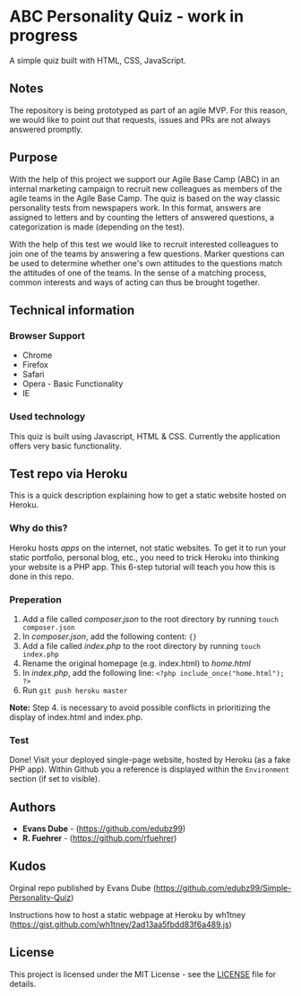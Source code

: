 # ABC Personality Quiz - work in progress

A simple quiz built with HTML, CSS, JavaScript.

## Notes

The repository is being prototyped as part of an agile MVP. For this reason, we would like to point out that requests, issues and PRs are not always answered promptly.

## Purpose

With the help of this project we support our Agile Base Camp (ABC) in an internal marketing campaign to recruit new colleagues as members of the agile teams in the Agile Base Camp. The quiz is based on the way classic personality tests from newspapers work. In this format, answers are assigned to letters and by counting the letters of answered questions, a categorization is made (depending on the test).

With the help of this test we would like to recruit interested colleagues to join one of the teams by answering a few questions. Marker questions can be used to determine whether one's own attitudes to the questions match the attitudes of one of the teams. In the sense of a matching process, common interests and ways of acting can thus be brought together.

## Technical information

### Browser Support

* Chrome
* Firefox
* Safari
* Opera - Basic Functionality
* IE

### Used technology

This quiz is built using Javascript, HTML & CSS. Currently the application offers very basic functionality.

## Test repo via Heroku

This is a quick description explaining how to get a static website hosted on Heroku.

### Why do this?

Heroku hosts *apps* on the internet, not static websites. To get it to run your static portfolio, personal blog, etc., you need to trick Heroku into thinking your website is a PHP app. This 6-step tutorial will teach you how this is done in this repo.

### Preperation

1. Add a file called *composer.json* to the root directory by running `touch composer.json`
2. In *composer.json*, add the following content: `{}`
3. Add a file called *index.php* to the root directory by running `touch index.php`
4. Rename the original homepage (e.g. index.html) to *home.html*
5. In *index.php*, add the following line: `<?php include_once("home.html"); ?>`
6. Run `git push heroku master`

**Note:** Step 4. is necessary to avoid possible conflicts in prioritizing the display of index.html and index.php.

### Test

Done! Visit your deployed single-page website, hosted by Heroku (as a fake PHP app). Within Github you a reference is displayed within the `Environment` section (if set to visible).

## Authors

* **Evans Dube** - (https://github.com/edubz99)
* **R. Fuehrer** - (https://github.com/rfuehrer)

## Kudos

Orginal repo published by Evans Dube (https://github.com/edubz99/Simple-Personality-Quiz)

Instructions how to host a static webpage at Heroku by wh1tney (https://gist.github.com/wh1tney/2ad13aa5fbdd83f6a489.js)

## License

This project is licensed under the MIT License - see the [LICENSE](LICENSE) file for details.
